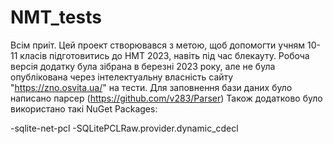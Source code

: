 # NMT_tests
Всім приіт.
Цей проект створювався з метою, щоб допомогти учням 10-11 класів підготовитись до НМТ 2023, навіть під час блекауту.
Робоча версія додатку була зібрана в березні 2023 року, але не була опублікована через інтелектуальну власність сайту "https://zno.osvita.ua/" на тести.
Для заповнення бази даних було написано парсер (https://github.com/v283/Parser)
Також додатково було використано такі NuGet Packages:

-sqlite-net-pcl
-SQLitePCLRaw.provider.dynamic_cdecl



